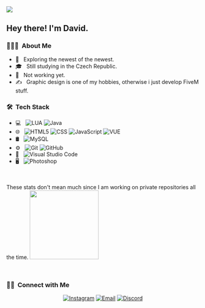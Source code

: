 <img src="https://i.imgur.com/pqNtZqB.png">

<h2> Hey there! I'm David.</h2>

<h3> 👨🏻‍💻 &nbsp;About Me </h3>

- 🤔 &nbsp; Exploring the newest of the newest.
- 🎓 &nbsp; Still studying in the Czech Republic.
- 💼 &nbsp; Not working yet.
- ✍️ &nbsp; Graphic design is one of my hobbies, otherwise i just develop FiveM stuff.

<h3> 🛠 &nbsp;Tech Stack</h3>

- 💻 &nbsp;
  ![LUA](https://img.shields.io/badge/LUA-LUA-brightgreen)
  ![Java](https://img.shields.io/badge/-Java-333333?style=flat&logo=Java&logoColor=007396)
- 🌐 &nbsp;
  ![HTML5](https://img.shields.io/badge/-HTML5-333333?style=flat&logo=HTML5)
  ![CSS](https://img.shields.io/badge/-CSS-333333?style=flat&logo=CSS3&logoColor=1572B6)
  ![JavaScript](https://img.shields.io/badge/-JavaScript-333333?style=flat&logo=javascript)
  ![VUE](https://img.shields.io/badge/VUE-Vue.js-red)
- 🛢 &nbsp;
  ![MySQL](https://img.shields.io/badge/-MySQL-333333?style=flat&logo=mysql)
- ⚙️ &nbsp;
  ![Git](https://img.shields.io/badge/-Git-333333?style=flat&logo=git)
  ![GitHub](https://img.shields.io/badge/-GitHub-333333?style=flat&logo=github)
- 🔧 &nbsp;
  ![Visual Studio Code](https://img.shields.io/badge/-Visual%20Studio%20Code-333333?style=flat&logo=visual-studio-code&logoColor=007ACC)
- 🖥 &nbsp;
  ![Photoshop](https://img.shields.io/badge/-Photoshop-333333?style=flat&logo=adobe-photoshop)

<br/>


These stats don't mean much since I am working on private repositories all the time.
<a href="https://github.com/dollarpryncHD">
  <img height="180em" src="https://github-readme-stats.vercel.app/api?username=dollarpryncHD&theme=buefy&show_icons=true" />
</a>

<br/>

<p align="center">
<h3> 🤝🏻 &nbsp;Connect with Me </h3>

<p align="center">
<a href="https://www.instagram.com/panettonemy/"><img alt="Instagram" src="https://img.shields.io/badge/IG-Instagram-red"></a>
<a href="czesmokie@gmail.com"><img alt="Email" src="https://img.shields.io/badge/Email-czesmokie@gmail.com-blue?style=flat-square&logo=gmail"></a>
<a href="David HD#5798"><img alt="Discord" src="https://img.shields.io/badge/DISC-Discord-blue"></a>
</p>

